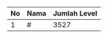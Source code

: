 | No | Nama            | Jumlah Level |
|----|-----------------|--------------|
| 1  | #    |    3527        |
